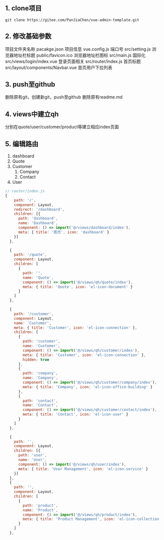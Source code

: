 ## 1. clone项目
`git clone https://gitee.com/PanJiaChen/vue-admin-template.git`
## 2. 修改基础参数
项目文件夹名称
pacakge.json 项目信息
vue.config.js 端口号
src/setting.js 浏览器地址栏标题
public/favicon.ico 浏览器地址栏图标
src/main.js 国际化
src/views/login/index.vue 登录页面相关
src/router/index.js 首页标题
src/layout/components/Navbar.vue 首页用户下拉列表
## 3. push至github
删除原有git，创建新git，push至github
删除原有readme.md
## 4. views中建立qh
分别在quote/user/customer/product等建立相应index页面 
## 5. 编辑路由

1. dashboard
2. Quote
3. Customer
   1. Company
   2. Contact
4. User
```javascript
// router/index.js
{
    path: '/',
    component: Layout,
    redirect: '/dashboard',
    children: [{
      path: 'dashboard',
      name: 'Dashboard',
      component: () => import('@/views/dashboard/index'),
      meta: { title: '首页', icon: 'dashboard' }
    }]
  },

  {
    path: '/quote',
    component: Layout,
    children: [
      {
        path: '',
        name: 'Quote',
        component: () => import('@/views/qh/quote/index'),
        meta: { title: 'Quote', icon: 'el-icon-document' }
      }
    ]
  },

  {
    path: '/customer',
    component: Layout,
    name: 'Customer',
    meta: { title: 'Customer', icon: 'el-icon-connection' },
    children: [
      {
        path: 'customer',
        name: 'Customer',
        component: () => import('@/views/qh/customer/index'),
        meta: { title: 'Customer', icon: 'el-icon-connection' },
        hidden: true
      },
      {
        path: 'company',
        name: 'Company',
        component: () => import('@/views/qh/customer/company/index'),
        meta: { title: 'Company', icon: 'el-icon-office-building' }
      },
      {
        path: 'contact',
        name: 'Contact',
        component: () => import('@/views/qh/customer/contact/index'),
        meta: { title: 'Contact', icon: 'el-icon-user' }
      }
    ]
  },

  {
    path: '',
    component: Layout,
    children: [{
      path: 'user',
      name: 'User',
      component: () => import('@/views/qh/user/index'),
      meta: { title: 'User Management', icon: 'el-icon-service' }
    }]
  },
  {
    path: '',
    component: Layout,
    children: [
      {
        path: 'product',
        name: 'Product',
        component: () => import('@/views/qh/product/index'),
        meta: { title: 'Product Management', icon: 'el-icon-collection' }
      }
    ]
  },
```
